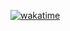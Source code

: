 [![wakatime](https://wakatime.com/badge/github/beanbeanjuice/Java-KohuCafe-Database-Wrapper.svg)](https://wakatime.com/badge/github/beanbeanjuice/Java-KohuCafe-Database-Wrapper)